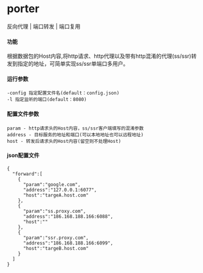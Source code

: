 # porter
反向代理 | 端口转发 | 端口复用

#### 功能
根据数据包的Host内容,将http请求、http代理以及带有http混淆的代理(ss/ssr)转发到指定的地址，可简单实现ss/ssr单端口多用户。

#### 运行参数
```
-config 指定配置文件名(default：config.json)
-l 指定监听的端口(default：8080)
```

#### 配置文件参数
```
param - http请求头的Host内容，ss/ssr客户端填写的混淆参数
address - 目标服务的地址和端口(可以本地地址也可以远程地址)
host - 转发后请求头的Host内容(留空则不处理Host)
```

#### json配置文件
```
{
  "forward":[
    {
      "param":"google.com",
      "address":"127.0.0.1:6077",
      "host":"targeA.host.com"
    },
    {
      "param":"ss.proxy.com",
      "address":"186.168.188.166:6088",
      "host":""
    },
    {
      "param":"ssr.proxy.com",
      "address":"186.168.188.166:6099",
      "host":"targeB.host.com"
    }
  ]
}
```



